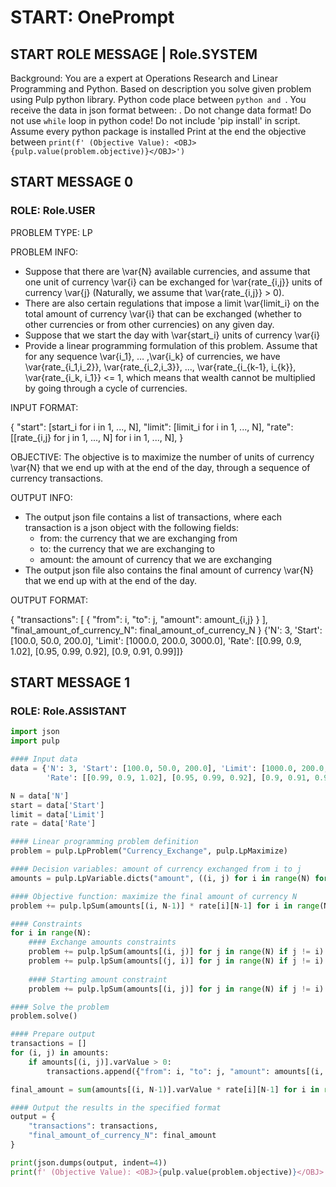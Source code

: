 # START: OnePrompt 
## START ROLE MESSAGE | Role.SYSTEM 
Background: You are a expert at Operations Research and Linear Programming and Python. Based on description you solve given problem using Pulp python library. Python code place between ```python and ```. You receive the data in json format between: <DATA></DATA>. Do not change data format! Do not use `while` loop in python code! Do not include 'pip install' in script. Assume every python package is installed Print at the end the objective between <OBJ></OBJ> `print(f' (Objective Value): <OBJ>{pulp.value(problem.objective)}</OBJ>')`  
## START MESSAGE 0 
### ROLE: Role.USER
<DESCRIPTION>
PROBLEM TYPE: LP

PROBLEM INFO: 

- Suppose that there are \var{N} available currencies, and assume that one unit of currency \var{i} can be exchanged for \var{rate_{i,j}} units of currency \var{j} (Naturally, we assume that \var{rate_{i,j}} > 0).
- There are also certain regulations that impose a limit \var{limit_i} on the total amount of currency \var{i} that can be exchanged (whether to other currencies or from other currencies) on any given day.
- Suppose that we start the day with \var{start_i} units of currency \var{i}
- Provide a linear programming formulation of this problem. Assume that for any sequence \var{i_1}, … ,\var{i_k} of currencies, we have \var{rate_{i_1,i_2}}, \var{rate_{i_2,i_3}}, ..., \var{rate_{i_{k-1}, i_{k}}, \var{rate_{i_k, i_1}} <= 1, which means that wealth cannot be multiplied by going through a cycle of currencies.

INPUT FORMAT: 

{
    "start": [start_i for i in 1, ..., N],
    "limit": [limit_i for i in 1, ..., N],
    "rate": [[rate_{i,j} for j in 1, ..., N] for i in 1, ..., N],
}

OBJECTIVE: The objective is to maximize the number of units of currency \var{N} that we end up with at the end of the day, through a sequence of currency transactions.

OUTPUT INFO: 

- The output json file contains a list of transactions, where each transaction is a json object with the following fields:
    - from: the currency that we are exchanging from
    - to: the currency that we are exchanging to
    - amount: the amount of currency that we are exchanging
- The output json file also contains the final amount of currency \var{N} that we end up with at the end of the day.

OUTPUT FORMAT: 

{
    "transactions": [
        {
            "from": i,
            "to": j,
            "amount": amount_{i,j}
        }
    ],
    "final_amount_of_currency_N": final_amount_of_currency_N
}
</DESCRIPTION>
<DATA>
{'N': 3, 'Start': [100.0, 50.0, 200.0], 'Limit': [1000.0, 200.0, 3000.0], 'Rate': [[0.99, 0.9, 1.02], [0.95, 0.99, 0.92], [0.9, 0.91, 0.99]]}</DATA>


## START MESSAGE 1 
### ROLE: Role.ASSISTANT
```python
import json
import pulp

#### Input data
data = {'N': 3, 'Start': [100.0, 50.0, 200.0], 'Limit': [1000.0, 200.0, 3000.0], 
        'Rate': [[0.99, 0.9, 1.02], [0.95, 0.99, 0.92], [0.9, 0.91, 0.99]]}

N = data['N']
start = data['Start']
limit = data['Limit']
rate = data['Rate']

#### Linear programming problem definition
problem = pulp.LpProblem("Currency_Exchange", pulp.LpMaximize)

#### Decision variables: amount of currency exchanged from i to j
amounts = pulp.LpVariable.dicts("amount", ((i, j) for i in range(N) for j in range(N)), lowBound=0)

#### Objective function: maximize the final amount of currency N
problem += pulp.lpSum(amounts[(i, N-1)] * rate[i][N-1] for i in range(N)), "MaximizeFinalCurrency"

#### Constraints
for i in range(N):
    #### Exchange amounts constraints
    problem += pulp.lpSum(amounts[(i, j)] for j in range(N) if j != i) <= limit[i], f"ExchangeLimit_{i}"
    problem += pulp.lpSum(amounts[(j, i)] for j in range(N) if j != i) <= limit[i], f"IncomingLimit_{i}"
    
    #### Starting amount constraint
    problem += pulp.lpSum(amounts[(i, j)] for j in range(N) if j != i) + start[i] == start[i] + pulp.lpSum(amounts[(j, i)] for j in range(N) if j != i), f"Balance_{i}"

#### Solve the problem
problem.solve()

#### Prepare output
transactions = []
for (i, j) in amounts:
    if amounts[(i, j)].varValue > 0:
        transactions.append({"from": i, "to": j, "amount": amounts[(i, j)].varValue})

final_amount = sum(amounts[(i, N-1)].varValue * rate[i][N-1] for i in range(N))

#### Output the results in the specified format
output = {
    "transactions": transactions,
    "final_amount_of_currency_N": final_amount
}

print(json.dumps(output, indent=4))
print(f' (Objective Value): <OBJ>{pulp.value(problem.objective)}</OBJ>')
```

